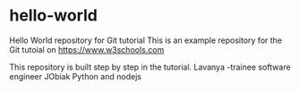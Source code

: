 # hello-world
Hello World repository for Git tutorial
This is an example repository for the Git tutoial on https://www.w3schools.com

This repository is built step by step in the tutorial.
Lavanya -trainee software engineer JObiak
Python and nodejs
